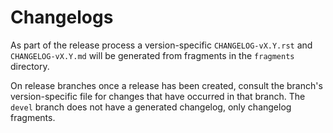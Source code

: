 Changelogs
==========

As part of the release process a version-specific `CHANGELOG-vX.Y.rst` and `CHANGELOG-vX.Y.md` will be generated from
fragments in the `fragments` directory.

On release branches once a release has been created, consult the branch's version-specific file for changes that have
occurred in that branch. The `devel` branch does not have a generated changelog, only changelog fragments.
